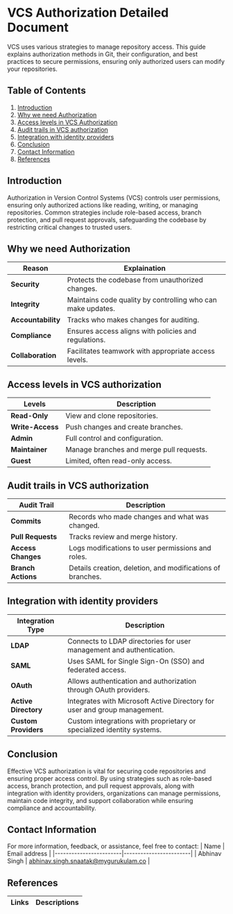 # VCS Authorization Detailed Document


VCS uses various strategies to manage repository access. This guide explains authorization methods in Git, their configuration, and best practices to secure permissions, ensuring only authorized users can modify your repositories.

## Table of Contents
1. [Introduction](#introduction)
2. [Why we need Authorization](#why-we-need-authorization)
3. [Access levels in VCS Authorization](#access-levels-in-vcs-authorization)
4. [Audit trails in VCS authorization](#audit-trails-in-vcs-authorization)
5. [Integration with identity providers](#integration-with-identity-providers)
6. [Conclusion](#conclusion)
7. [Contact Information](#contact-information)
8. [References](#references)


## Introduction

Authorization in Version Control Systems (VCS) controls user permissions, ensuring only authorized actions like reading, writing, or managing repositories. Common strategies include role-based access, branch protection, and pull request approvals, safeguarding the codebase by restricting critical changes to trusted users.

## Why we need Authorization

|    Reason    |    Explaination    |
|--------------|--------------------|
| **Security** | Protects the codebase from unauthorized changes. |
| **Integrity** | Maintains code quality by controlling who can make updates. |
| **Accountability** | Tracks who makes changes for auditing.|
| **Compliance** | Ensures access aligns with policies and regulations. |
| **Collaboration** | Facilitates teamwork with appropriate access levels. |



## Access levels in VCS authorization

|    Levels    |    Description    |
|--------------|--------------------|
| **Read-Only** | View and clone repositories. |
| **Write-Access** | Push changes and create branches.|
| **Admin** | Full control and configuration. |
| **Maintainer** | Manage branches and merge pull requests. |
| **Guest** | Limited, often read-only access. |



## Audit trails in VCS authorization

|    Audit Trail    |    Description    |
|--------------|--------------------|
| **Commits** | Records who made changes and what was changed. |
| **Pull Requests** | Tracks review and merge history.|
| **Access Changes** | Logs modifications to user permissions and roles. |
| **Branch Actions** | Details creation, deletion, and modifications of branches. |

## Integration with identity providers

|    Integration Type    |   Description    |
|--------------|--------------------|
| **LDAP** | Connects to LDAP directories for user management and authentication. |
| **SAML** | Uses SAML for Single Sign-On (SSO) and federated access. |
| **OAuth** | Allows authentication and authorization through OAuth providers. |
| **Active Directory** | Integrates with Microsoft Active Directory for user and group management. |
| **Custom Providers** | Custom integrations with proprietary or specialized identity systems. |

## Conclusion

Effective VCS authorization is vital for securing code repositories and ensuring proper access control. By using strategies such as role-based access, branch protection, and pull request approvals, along with integration with identity providers, organizations can manage permissions, maintain code integrity, and support collaboration while ensuring compliance and accountability.

## Contact Information
For more information, feedback, or assistance, feel free to contact:
| Name                   | Email address          |
|------------------------|------------------------|
| Abhinav Singh          | abhinav.singh.snaatak@mygurukulam.co  |


## References

| Links                                             | Descriptions                           |
|---------------------------------------------------|----------------------------------------|

